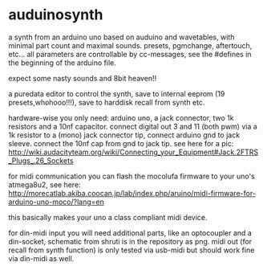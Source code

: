 # auduinosynth
a synth from an arduino uno based on auduino and wavetables, with minimal part count and maximal sounds. presets, pgmchange, aftertouch, etc...
all parameters are controllable by cc-messages, see the #defines in the beginning of the arduino file.

expect some nasty sounds and 8bit heaven!!

a puredata editor to control the synth, save to internal eeprom (19 presets,whohooo!!!), save to harddisk recall from synth etc.

hardware-wise you only need: arduino uno, a jack connector, two 1k resistors and a 10nf capacitor.
connect digital out 3 and 11 (both pwm) via a 1k resistor to a (mono) jack connector tip, connect arduino gnd to jack sleeve.
connect the 10nf cap from gnd to jack tip. 
see here for a pic: http://wiki.audacityteam.org/wiki/Connecting_your_Equipment#Jack.2FTRS_Plugs_.26_Sockets

for midi communication you can flash the mocolufa firmware to your uno's atmega8u2, see here: http://morecatlab.akiba.coocan.jp/lab/index.php/aruino/midi-firmware-for-arduino-uno-moco/?lang=en

this basically makes your uno a class compliant midi device.

for din-midi input you will need additional parts, like an optocoupler and a din-socket, schematic from shruti is in the repository as png.
midi out (for recall from synth function) is only tested via usb-midi but should work fine via din-midi as well.




